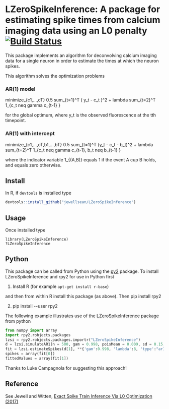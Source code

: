 # LZeroSpikeInference: A package for estimating spike times from calcium imaging data using an L0 penalty [![Build Status](https://travis-ci.com/jewellsean/LZeroSpikeInference.svg?token=oixVftbrq2TkrSApRKn2&branch=master)](https://travis-ci.com/jewellsean/LZeroSpikeInference)

This package implements an algorithm for deconvolving calcium imaging data for a single neuron in order to estimate the times at which the neuron spikes.

This algorithm solves the optimization problems
### AR(1) model
minimize_{c1,...,cT} 0.5 sum_{t=1}^T ( y_t - c_t )^2 + lambda sum_{t=2}^T 1_{c_t neq gamma c_{t-1} }

for the global optimum, where y_t is the observed fluorescence at the tth timepoint.

### AR(1) with intercept
minimize_{c1,...,cT,b1,...,bT} 0.5 sum_{t=1}^T (y_t - c_t - b_t)^2 + lambda sum_{t=2}^T 1_{c_t neq gamma c_{t-1}, b_t neq b_{t-1} }

where the indicator variable 1_{(A,B)} equals 1 if the event A cup B holds, and equals zero otherwise.

Install 
-----

In R, if ``devtools`` is installed type 

```r
devtools::install_github("jewellsean/LZeroSpikeInference")
```

Usage
----

Once installed type 
```{r}
library(LZeroSpikeInference)
?LZeroSpikeInference
```

Python
----

This package can be called from Python using the [py2](https://rpy2.bitbucket.io/) package. To install LZeroSpikeInference and rpy2 for use in Python first

1. Install R (for example `apt-get install r-base`)

and then from within R install this package (as above). Then pip install rpy2

2. pip install --user rpy2

The following example illustrates use of the LZeroSpikeInference package from python 

```python
from numpy import array
import rpy2.robjects.packages
lzsi = rpy2.robjects.packages.importr("LZeroSpikeInference")
d = lzsi.simulateAR1(n = 500, gam = 0.998, poisMean = 0.009, sd = 0.15, seed = 8)
fit = lzsi.estimateSpikes(d[1], **{'gam':0.998, 'lambda':8, 'type':"ar1"})
spikes = array(fit[0])
fittedValues = array(fit[1])
```

Thanks to Luke Campagnola for suggesting this approach!  

Reference
-----

See Jewell and Witten, [Exact Spike Train Inference Via L0 Optimization (2017)](https://arxiv.org/abs/1703.08644)
